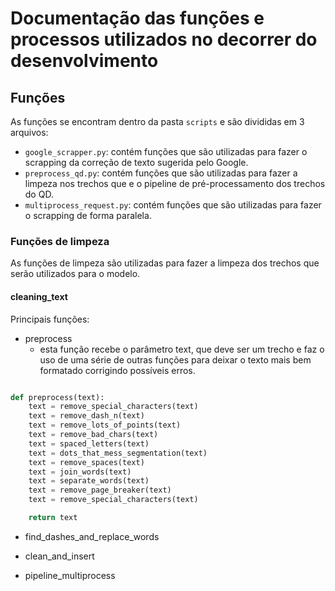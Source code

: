 # Documentação das funções e processos utilizados no decorrer do desenvolvimento

## Funções

As funções se encontram dentro da pasta `scripts` e são divididas em 3 arquivos:

- `google_scrapper.py`: contém funções que são utilizadas para fazer o scrapping da correção de texto sugerida pelo Google.
- `preprocess_qd.py`: contém funções que são utilizadas para fazer a limpeza nos trechos que e o pipeline de pré-processamento dos trechos do QD.
- `multiprocess_request.py`: contém funções que são utilizadas para fazer o scrapping de forma paralela.

### Funções de limpeza

As funções de limpeza são utilizadas para fazer a limpeza dos trechos que serão utilizados para o modelo.

#### cleaning_text

Principais funções:

- preprocess
  - esta função recebe o parâmetro text, que deve ser um trecho e faz o uso de uma série de outras funções para deixar o texto mais bem formatado corrigindo possíveis erros.

```python

def preprocess(text):
    text = remove_special_characters(text)
    text = remove_dash_n(text)
    text = remove_lots_of_points(text)
    text = remove_bad_chars(text)
    text = spaced_letters(text)
    text = dots_that_mess_segmentation(text)
    text = remove_spaces(text)
    text = join_words(text)
    text = separate_words(text)
    text = remove_page_breaker(text)
    text = remove_special_characters(text)

    return text
```

- find_dashes_and_replace_words

- clean_and_insert

- pipeline_multiprocess
